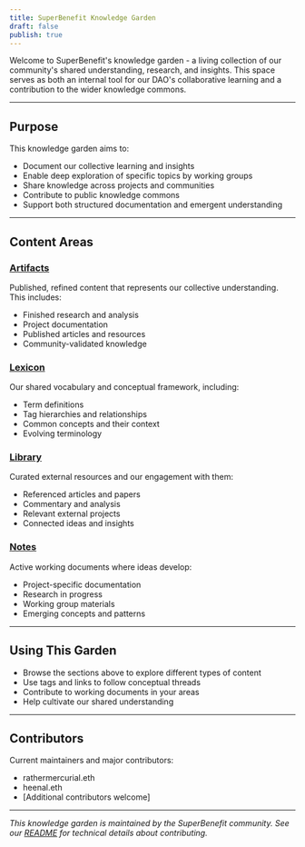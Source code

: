 ```yaml
---
title: SuperBenefit Knowledge Garden
draft: false
publish: true
---
```


Welcome to SuperBenefit's knowledge garden - a living collection of our community's shared understanding, research, and insights. This space serves as both an internal tool for our DAO's collaborative learning and a contribution to the wider knowledge commons.

---

## Purpose

This knowledge garden aims to:
- Document our collective learning and insights
- Enable deep exploration of specific topics by working groups
- Share knowledge across projects and communities
- Contribute to public knowledge commons
- Support both structured documentation and emergent understanding

---

## Content Areas

### [Artifacts](./artifacts/index.md#)
Published, refined content that represents our collective understanding. This includes:
- Finished research and analysis
- Project documentation
- Published articles and resources
- Community-validated knowledge

### [Lexicon](./tags/index.md#)
Our shared vocabulary and conceptual framework, including:
- Term definitions
- Tag hierarchies and relationships
- Common concepts and their context
- Evolving terminology

### [Library](./library/index.md#)
Curated external resources and our engagement with them:
- Referenced articles and papers
- Commentary and analysis
- Relevant external projects
- Connected ideas and insights

### [Notes](./notes/index.md#)
Active working documents where ideas develop:
- Project-specific documentation
- Research in progress
- Working group materials
- Emerging concepts and patterns

---

## Using This Garden

- Browse the sections above to explore different types of content
- Use tags and links to follow conceptual threads
- Contribute to working documents in your areas
- Help cultivate our shared understanding

---

## Contributors

Current maintainers and major contributors:
- rathermercurial.eth
- heenal.eth
- [Additional contributors welcome]

---

*This knowledge garden is maintained by the SuperBenefit community. See our [README](https://github.com/superbenefit/knowledge-base) for technical details about contributing.*